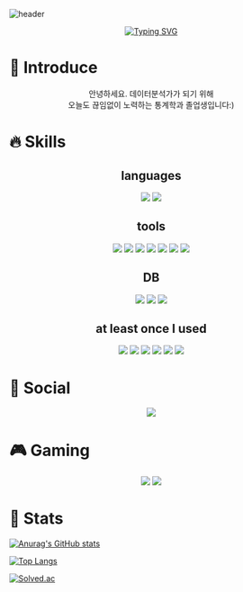 ![header](https://capsule-render.vercel.app/api?type=waving&color=gradient&height=200&&animation=fadIn&section=footer&text=Hi,%20I'm%20Changmin&fontColor=7B68EE&fontAlign=50)


<div align='center'> 
<a href="https://git.io/typing-svg"><img src="https://readme-typing-svg.demolab.com?font=Nanum+Pen+Script&size=50&duration=6000&pause=1000&color=7B68EE&background=DDE0FF&center=true&vCenter=true&width=500&height=100&lines=Let's+Go+VAMOS!+%F0%9F%A4%9C%F0%9F%8F%BB%F0%9F%A4%9B%F0%9F%8F%BB;Trust+Myself+%3A)" alt="Typing SVG" /></a></div>

# 🌈 Introduce
<div>
  <p align='center'>안녕하세요. 데이터분석가가 되기 위해<br> 오늘도 끊임없이 노력하는 통계학과 졸업생입니다:) </p>
</div>

# 🔥 Skills
<h2 align='center'>languages</h2>
<div>
  <p align='center'>
    <img src="https://img.shields.io/badge/Python-3776AB.svg?&style=flat&logo=python&logoColor=white"/>
    <img src="https://img.shields.io/badge/R-276DC3.svg?&style=flat&logo=R&logoColor=white"/>
  </p>
</div>

<h2 align='center'>tools</h2>
<div>
    <p align='center'>
    <img src="https://img.shields.io/badge/Visual Studio Code-007ACC.svg?&style=flat&logo=Visual Studio Code&logoColor=white"/>
    <img src="https://img.shields.io/badge/PyCharm-000000.svg?&style=flat&logo=PyCharm&logoColor=white"/>
    <img src="https://img.shields.io/badge/Jupyter-F37626.svg?&style=flat&logo=Jupyter&logoColor=white"/>
    <img src="https://img.shields.io/badge/Rstudio-75AADB.svg?&style=flat&logo=Rstudio&logoColor=white"/>
    <img src="https://img.shields.io/badge/Spyder IDE-FF0000.svg?&style=flat&logo=Spyder IDE&logoColor=white"/>
    <img src="https://img.shields.io/badge/Tableau-E97627.svg?&style=flat&logo=Tableau&logoColor=white"/>
    <img src="https://img.shields.io/badge/QGIS-589632.svg?&style=flat&logo=QGIS&logoColor=white"/>
  </p>
</div>

<h2 align='center'>DB</h2>
<div>
    <p align='center'>
    <img src="https://img.shields.io/badge/Microsoft SQL Server-CC2927.svg?&style=flat&logo=Microsoft SQL Server&logoColor=white"/>
    <img src="https://img.shields.io/badge/Oracle-F80000.svg?&style=flat&logo=Oracle&logoColor=white"/>
    <img src="https://img.shields.io/badge/MySQL-4479A1.svg?&style=flat&logo=MySQL&logoColor=white"/>
  </p>
</div>

<h2 align='center'>at least once I used</h2>
<div>
  <p align='center'>
    <img src="https://img.shields.io/badge/HTML5-E34F26.svg?&style=flat&logo=HTML5&logoColor=white"/>
    <img src="https://img.shields.io/badge/CSS3-1572B6.svg?&style=flat&logo=CSS3&logoColor=white"/>
    <img src="https://img.shields.io/badge/JavaScript-F7DF1E.svg?&style=flat&logo=JavaScript&logoColor=white"/>
    <img src="https://img.shields.io/badge/Apache Hadoop-66CCFF.svg?&style=flat&logo=Apache Hadoop&logoColor=white"/>
    <img src="https://img.shields.io/badge/Apache Spark-E25A1C.svg?&style=flat&logo=Apache Spark&logoColor=white"/>
    <img src="https://img.shields.io/badge/Apache Kafka-231F20.svg?&style=flat&logo=Apache Kafka&logoColor=white"/>
  </p>
</div>

# 🎉 Social
<div>
  <p align='center'>
    <a href="https://www.instagram.com/jchmin_0"><img src="https://img.shields.io/badge/Instagram-E4405F.svg?style=flat-square&logo=Instagram&logoColor=white&link=https://www.instagram.com/jchmin_0"/></a>
    <!-- <a href="https://blog.naver.com/chuncm"><img src="https://img.shields.io/badge/Blog-03C75A.svg?style=flat-square&logo=Naver&logoColor=white&link=https://blog.naver.com/chuncm"/></a> -->
  </p>
</div>

# 🎮 Gaming
<p align='center'>
<img src="https://img.shields.io/badge/Valorant-FA4454.svg?&style=flat-square&logo=Valorant&logoColor=white"/>
<img src="https://img.shields.io/badge/Razer-00FF00.svg?&style=flat-square&logo=Razer&logoColor=white"/>
</p>
</p>

# 📙 Stats

[![Anurag's GitHub stats](https://github-readme-stats.vercel.app/api?username=jcm821&show_icons=true&theme=aura)](https://github.com/anuraghazra/github-readme-stats)

[![Top Langs](https://github-readme-stats.vercel.app/api/top-langs/?username=jcm821&layout=compact)](https://github.com/anuraghazra/github-readme-stats)

[![Solved.ac](http://mazassumnida.wtf/api/generate_badge?boj=jcm821)](https://solved.ac/jcm821)